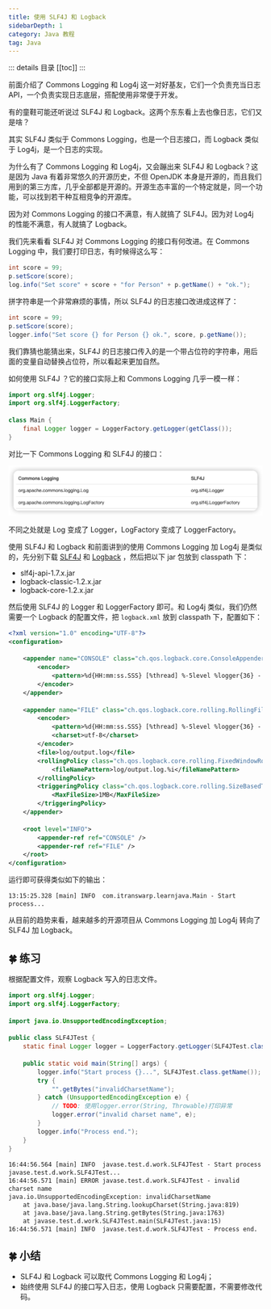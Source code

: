 ```yaml
---
title: 使用 SLF4J 和 Logback
sidebarDepth: 1
category: Java 教程
tag: Java
---
```


::: details 目录
[[toc]]
:::

前面介绍了 Commons Logging 和 Log4j 这一对好基友，它们一个负责充当日志 API，一个负责实现日志底层，搭配使用非常便于开发。

有的童鞋可能还听说过 SLF4J 和 Logback。这两个东东看上去也像日志，它们又是啥？

其实 SLF4J 类似于 Commons Logging，也是一个日志接口，而 Logback 类似于 Log4j，是一个日志的实现。

为什么有了 Commons Logging 和 Log4j，又会蹦出来 SLF4J 和 Logback？这是因为 Java 有着非常悠久的开源历史，不但 OpenJDK 本身是开源的，而且我们用到的第三方库，几乎全部都是开源的。开源生态丰富的一个特定就是，同一个功能，可以找到若干种互相竞争的开源库。

因为对 Commons Logging 的接口不满意，有人就搞了 SLF4J。因为对 Log4j 的性能不满意，有人就搞了 Logback。

我们先来看看 SLF4J 对 Commons Logging 的接口有何改进。在 Commons Logging 中，我们要打印日志，有时候得这么写：

```java
int score = 99;
p.setScore(score);
log.info("Set score" + score + "for Person" + p.getName() + "ok.");
```

拼字符串是一个非常麻烦的事情，所以 SLF4J 的日志接口改进成这样了：

```java
int score = 99;
p.setScore(score);
logger.info("Set score {} for Person {} ok.", score, p.getName());
```

我们靠猜也能猜出来，SLF4J 的日志接口传入的是一个带占位符的字符串，用后面的变量自动替换占位符，所以看起来更加自然。

如何使用 SLF4J ？它的接口实际上和 Commons Logging 几乎一模一样：

```java
import org.slf4j.Logger;
import org.slf4j.LoggerFactory;

class Main {
    final Logger logger = LoggerFactory.getLogger(getClass());
}
```

对比一下 Commons Logging 和 SLF4J 的接口：

![](assets/20220624163032.png)

不同之处就是 Log 变成了 Logger，LogFactory 变成了 LoggerFactory。

使用 SLF4J 和 Logback 和前面讲到的使用 Commons Logging 加 Log4j 是类似的，先分别下载 [SLF4J](https://www.slf4j.org/download.html) 和 [Logback](https://logback.qos.ch/download.html) ，然后把以下 jar 包放到 classpath 下：

- slf4j-api-1.7.x.jar
- logback-classic-1.2.x.jar
- logback-core-1.2.x.jar

然后使用 SLF4J 的 Logger 和 LoggerFactory 即可。和 Log4j 类似，我们仍然需要一个 Logback 的配置文件，把 `logback.xml` 放到 classpath 下，配置如下：

```xml
<?xml version="1.0" encoding="UTF-8"?>
<configuration>

	<appender name="CONSOLE" class="ch.qos.logback.core.ConsoleAppender">
		<encoder>
			<pattern>%d{HH:mm:ss.SSS} [%thread] %-5level %logger{36} - %msg%n</pattern>
		</encoder>
	</appender>

	<appender name="FILE" class="ch.qos.logback.core.rolling.RollingFileAppender">
		<encoder>
			<pattern>%d{HH:mm:ss.SSS} [%thread] %-5level %logger{36} - %msg%n</pattern>
			<charset>utf-8</charset>
		</encoder>
		<file>log/output.log</file>
		<rollingPolicy class="ch.qos.logback.core.rolling.FixedWindowRollingPolicy">
			<fileNamePattern>log/output.log.%i</fileNamePattern>
		</rollingPolicy>
		<triggeringPolicy class="ch.qos.logback.core.rolling.SizeBasedTriggeringPolicy">
			<MaxFileSize>1MB</MaxFileSize>
		</triggeringPolicy>
	</appender>

	<root level="INFO">
		<appender-ref ref="CONSOLE" />
		<appender-ref ref="FILE" />
	</root>
</configuration>
```

运行即可获得类似如下的输出：

```
13:15:25.328 [main] INFO  com.itranswarp.learnjava.Main - Start process...
```

从目前的趋势来看，越来越多的开源项目从 Commons Logging 加 Log4j 转向了 SLF4J 加 Logback。

## 🍀 练习

根据配置文件，观察 Logback 写入的日志文件。

```java
import org.slf4j.Logger;
import org.slf4j.LoggerFactory;

import java.io.UnsupportedEncodingException;

public class SLF4JTest {
    static final Logger logger = LoggerFactory.getLogger(SLF4JTest.class);

    public static void main(String[] args) {
        logger.info("Start process {}...", SLF4JTest.class.getName());
        try {
            "".getBytes("invalidCharsetName");
        } catch (UnsupportedEncodingException e) {
            // TODO: 使用logger.error(String, Throwable)打印异常
            logger.error("invalid charset name", e);
        }
        logger.info("Process end.");
    }
}
```

```
16:44:56.564 [main] INFO  javase.test.d.work.SLF4JTest - Start process javase.test.d.work.SLF4JTest...
16:44:56.571 [main] ERROR javase.test.d.work.SLF4JTest - invalid charset name
java.io.UnsupportedEncodingException: invalidCharsetName
	at java.base/java.lang.String.lookupCharset(String.java:819)
	at java.base/java.lang.String.getBytes(String.java:1763)
	at javase.test.d.work.SLF4JTest.main(SLF4JTest.java:15)
16:44:56.571 [main] INFO  javase.test.d.work.SLF4JTest - Process end.
```

## 🍀 小结

- SLF4J 和 Logback 可以取代 Commons Logging 和 Log4j；
- 始终使用 SLF4J 的接口写入日志，使用 Logback 只需要配置，不需要修改代码。
